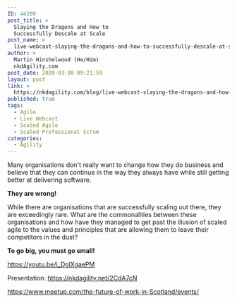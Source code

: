 ```yaml
---
ID: 44209
post_title: >
  Slaying the Dragons and How to
  Successfully Descale at Scale
post_name: >
  live-webcast-slaying-the-dragons-and-how-to-successfully-descale-at-scale-agile-method
author: >
  Martin Hinshelwood (He/Him)
  nkdAgility.com
post_date: 2020-03-30 09:21:59
layout: post
link: >
  https://nkdagility.com/blog/live-webcast-slaying-the-dragons-and-how-to-successfully-descale-at-scale-agile-method/
published: true
tags:
  - Agile
  - Live Webcast
  - Scaled Agile
  - Scaled Professional Scrum
categories:
  - Agility
---
```

Many organisations don't really want to change how they do business and believe that they can continue in the way they always have while still getting better at delivering software.

<strong>They are wrong!</strong>

While there are organisations that are successfully scaling out there, they are exceedingly rare. What are the commonalities between these organisations and how have they managed to get past the illusion of scaled agile to the values and principles that are allowing them to leave their competitors in the dust?

<strong>To go big, you must go small!</strong>

https://youtu.be/i_DglXgaePM

Presentation: https://nkdagility.net/2CdA7cN

https://www.meetup.com/the-future-of-work-in-Scotland/events/